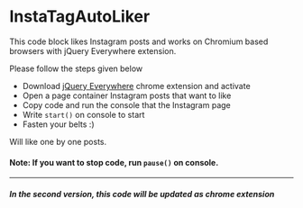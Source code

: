 # InstaTagAutoLiker
 This code block likes Instagram posts and works on Chromium based browsers with jQuery Everywhere extension.

Please follow the steps given below
+ Download  [jQuery Everywhere](https://chrome.google.com/webstore/detail/jquery-everywhere/boedlnaajelklaajcckcnnjmooonmalf?hl=tr) chrome extension and activate
+ Open a page container Instagram posts that want to like
+ Copy code and run the console that the Instagram page
+ Write `start()` on console to start
+ Fasten your belts :)

Will like one by one posts.

#### Note: If you want to stop code, run `pause()` on console.
----


##### In the second version, this code will be updated as chrome extension

